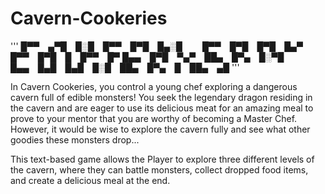 # Cavern-Cookeries
'''
█▀▀ ▄▀█ █░█ █▀▀ █▀█ █▄░█   █▀▀ █▀█ █▀█ █▄▀ █▀▀ █▀█ █ █▀▀ █▀
█▄▄ █▀█ ▀▄▀ ██▄ █▀▄ █░▀█   █▄▄ █▄█ █▄█ █░█ ██▄ █▀▄ █ ██▄ ▄█
'''

In Cavern Cookeries, you control a young chef exploring a dangerous cavern full of edible monsters! You seek the legendary dragon residing in the cavern and are eager to use its delicious meat for an amazing meal to prove to your mentor that you are worthy of becoming a Master Chef. However, it would be wise to explore the cavern fully and see what other goodies these monsters drop...

This text-based game allows the Player to explore three different levels of the cavern, where they can battle monsters, collect dropped food items, and create a delicious meal at the end.

